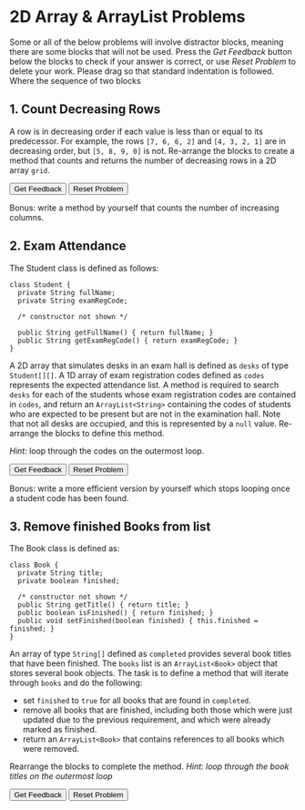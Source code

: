 <h1>2D Array & ArrayList Problems</h1>

<p>Some or all of the below problems will involve distractor blocks, meaning there are some blocks that will not be used. Press the <em>Get Feedback</em> button below the blocks to check if your answer is correct, or use <em>Reset Problem</em> to delete your work. Please drag so that standard indentation is followed. Where the sequence of two blocks </p>

<h2> 1. Count Decreasing Rows</h2>
<p>A row is in decreasing order if each value is less than or equal to its predecessor. For example, the rows <code>[7, 6, 6, 2]</code> and <code>[4, 3, 2, 1]</code> are in decreasing order, but <code>[5, 8, 9, 0]</code> is not. Re-arrange the blocks to create a method that counts and returns the number of decreasing rows in a 2D array <code>grid</code>. </p>

<div id="2dArr-countDecreasing-sortableTrash" class="sortable-code"></div> 
<div id="2dArr-countDecreasing-sortable" class="sortable-code"></div> 
<div style="clear:both;"></div> 
<p> 
    <input id="2dArr-countDecreasing-feedbackLink" value="Get Feedback" type="button" /> 
    <input id="2dArr-countDecreasing-newInstanceLink" value="Reset Problem" type="button" /> 
</p> 
<script type="text/javascript"> 
(function(){
  var initial = "public int countDecreasing(int[][] grid) {\n" +
    "  int decCount = 0;\n" +
    "  for (int row = 0; row &lt; grid.length; row++) {\n" +
    "     boolean isDecreasing = true;\n" +
    "     for (int col = 1; col &lt; grid[0].length; col++) {\n" +
    "        if (grid[row][col] &gt; grid[row][col - 1]) {\n" +
    "           isDecreasing = false;\n" +
    "        }\n" +
    "     }\n" +
    "     if (isDecreasing) {\n" +
    "        decCount++;\n" +
    "     }\n" +
    "  }\n" +
    "  return decCount;\n" +
    "}\n" +
    "return isDecreasing; #distractor\n" +
    "if (!isDecreasing) { #distractor\n" +
    "for (int col = 0; col &lt; grid[0].length; col++) {} #distractor\n" +
    "for (int col = 1; col &lt; grid.length; col++) {} #distractor\n" +
    "return false; #distractor";
  var parsonsPuzzle = new ParsonsWidget({
    "sortableId": "2dArr-countDecreasing-sortable",
    "max_wrong_lines": 10,
    "grader": ParsonsWidget._graders.LineBasedGrader,
    "exec_limit": 2500,
    "can_indent": true,
    "x_indent": 50,
    "lang": "en",
    "show_feedback": true,
    "trashId": "2dArr-countDecreasing-sortableTrash"
  });
  parsonsPuzzle.init(initial);
  parsonsPuzzle.shuffleLines();
  $("#2dArr-countDecreasing-newInstanceLink").click(function(event){ 
      event.preventDefault(); 
      parsonsPuzzle.shuffleLines(); 
  }); 
  $("#2dArr-countDecreasing-feedbackLink").click(function(event){ 
      event.preventDefault(); 
      parsonsPuzzle.getFeedback(); 
  }); 
})(); 
</script>

Bonus: write a method by yourself that counts the number of increasing columns. 

<p hidden>public int countDecreasing(int[][] grid) {
  int decCount = 0;
  for (int row = 0; row < grid.length; row++) {
     boolean isDecreasing = true;
     for (int col = 1; col < grid[0].length; col++) {
        if (grid[row][col] > grid[row][col - 1]) {
           isDecreasing = false;
        }
     }
     if (isDecreasing) {
        decCount++;
     }
  }
  return decCount;
}
</p>

<h2>2. Exam Attendance</h2>

The Student class is defined as follows:

```
class Student {
  private String fullName;
  private String examRegCode;

  /* constructor not shown */

  public String getFullName() { return fullName; }
  public String getExamRegCode() { return examRegCode; }
}
```

A 2D array that simulates desks in an exam hall is defined as `desks` of type `Student[][]`. A 1D array of exam registration codes defined as `codes` represents the expected attendance list. A method is required to search `desks` for each of the students whose exam registration codes are contained in `codes`, and return an `ArrayList<String>` containing the codes of students who are expected to be present but are not in the examination hall. Note that not all desks are occupied, and this is represented by a `null` value. Re-arrange the blocks to define this method. 

<em>Hint: </em> loop through the codes on the outermost loop. 

<div id="2dArr-absentStudents-sortableTrash" class="sortable-code"></div> 
<div id="2dArr-absentStudents-sortable" class="sortable-code"></div> 
<div style="clear:both;"></div> 
<p> 
    <input id="2dArr-absentStudents-feedbackLink" value="Get Feedback" type="button" /> 
    <input id="2dArr-absentStudents-newInstanceLink" value="Reset Problem" type="button" /> 
</p> 
<script type="text/javascript"> 
(function(){
  var initial = "public ArrayList&lt;String&gt; findAbsentees(Student[][] desks, String[] codes) {\n" +
    "   ArrayList&lt;String&gt; missing = new ArrayList&lt;&gt;();\n" +
    "   for (String code : codes) {\n" +
    "      boolean found = false;\n" +
    "      for (Student[] row : desks) {\n" +
    "         for (Student student : row) {\n" +
    "            if (student != null &amp;&amp; student.getExamRegCode().equals(code)) {\n" +
    "               found = true;\n" +
    "            }\n" +
    "         }\n" +
    "      }\n" +
    "      if (!found) {\n" +
    "         missing.add(code);\n" +
    "      }\n" +
    "   }\n" +
    "   return missing;\n" +
    "}\n" +
    "for (Student row : desks) { #distractor\n" +
    "if (student.getExamRegCode().equals(code)) { #distractor\n" +
    "if (student.getExamRegCode().equals(code) &amp;&amp; student != null) { #distractor\n" +
    "return code; #distractor\n" +
    "if (found) { #distractor\n" +
    "missing.set(code); #distractor\n" +
    "public void findAbsentees(Student[][] desks, String[] codes) { #distractor";
  var parsonsPuzzle = new ParsonsWidget({
    "sortableId": "2dArr-absentStudents-sortable",
    "max_wrong_lines": 10,
    "grader": ParsonsWidget._graders.LineBasedGrader,
    "exec_limit": 2500,
    "can_indent": true,
    "x_indent": 50,
    "lang": "en",
    "show_feedback": true,
    "trashId": "2dArr-absentStudents-sortableTrash"
  });
  parsonsPuzzle.init(initial);
  parsonsPuzzle.shuffleLines();
  $("#2dArr-absentStudents-newInstanceLink").click(function(event){ 
      event.preventDefault(); 
      parsonsPuzzle.shuffleLines(); 
  }); 
  $("#2dArr-absentStudents-feedbackLink").click(function(event){ 
      event.preventDefault(); 
      parsonsPuzzle.getFeedback(); 
  }); 
})(); 
</script>

<p>Bonus: write a more efficient version by yourself which stops looping once a student code has been found. </p>

<p hidden>
public ArrayList<String> findAbsentees(Student[][] desks, String[] codes) {
   ArrayList<String> missing = new ArrayList<>();
   for (String code : codes) {
      boolean found = false;
      for (Student[] row : desks) {
         for (Student student : row) {
            if (student != null && student.getExamRegCode().equals(code)) {
               found = true;
            }
         }
      }
      if (!found) {
         missing.add(code);
      }
   }
   return missing;
}
</p>

<h2>3. Remove finished Books from list</h2>

The Book class is defined as:

```
class Book {
  private String title;
  private boolean finished;

  /* constructor not shown */
  public String getTitle() { return title; }
  public boolean isFinished() { return finished; }
  public void setFinished(boolean finished) { this.finished = finished; }
}
```

An array of type `String[]` defined as `completed` provides several book titles that have been finished. The `books` list is an `ArrayList<Book>` object that stores several book objects. The task is to define a method that will iterate through `books` and do the following:

* set `finished` to `true` for all books that are found in `completed`.
* remove all books that are finished, including both those which were just updated due to the previous requirement, and which were already marked as finished.
* return an `ArrayList<Book>` that contains references to all books which were removed. 

Rearrange the blocks to complete the method. *Hint: loop through the book titles on the outermost loop*

<div id="arrayList-finishedBooks-sortableTrash" class="sortable-code"></div> 
<div id="arrayList-finishedBooks-sortable" class="sortable-code"></div> 
<div style="clear:both;"></div> 
<p> 
    <input id="arrayList-finishedBooks-feedbackLink" value="Get Feedback" type="button" /> 
    <input id="arrayList-finishedBooks-newInstanceLink" value="Reset Problem" type="button" /> 
</p> 
<script type="text/javascript"> 
(function(){
  var initial = "public ArrayList&lt;Book&gt; removeFinished(String[] finished, ArrayList&lt;Book&gt; books) {\n" +
    "   ArrayList&lt;Book&gt; removed = new ArrayList&lt;&gt;();\n" +
    "   for (String bookTitle : finished) {\n" +
    "      for (int i = 0; i &lt; books.size(); i++) {\n" +
    "         if (bookTitle.equals(books.get(i).getTitle())) {\n" +
    "            books.get(i).setFinished(true);\n" +
    "         }\n" +
    "         if (books.get(i).isFinished()) {\n" +
    "            removed.add(books.remove(i));\n" +
    "            i--;\n" +
    "         }\n" +
    "      }\n" +
    "   }\n" +
    "   return removed;\n" +
    "}\n" +
    "for (int i = 0; i &lt; books.length; i++) { #distractor\n" +
    "if (bookTitle == books.get(i).getTitle())) { #distractor\n" +
    "if (bookTitle == books.get(i)) { #distractor\n" +
    "i++; #distractor\n" +
    "removed.add(books.get(i)); #distractor\n" +
    "return books.get(i); #distractor";
  var parsonsPuzzle = new ParsonsWidget({
    "sortableId": "arrayList-finishedBooks-sortable",
    "max_wrong_lines": 10,
    "grader": ParsonsWidget._graders.LineBasedGrader,
    "exec_limit": 2500,
    "can_indent": true,
    "x_indent": 50,
    "lang": "en",
    "show_feedback": true,
    "trashId": "arrayList-finishedBooks-sortableTrash"
  });
  parsonsPuzzle.init(initial);
  parsonsPuzzle.shuffleLines();
  $("#arrayList-finishedBooks-newInstanceLink").click(function(event){ 
      event.preventDefault(); 
      parsonsPuzzle.shuffleLines(); 
  }); 
  $("#arrayList-finishedBooks-feedbackLink").click(function(event){ 
      event.preventDefault(); 
      parsonsPuzzle.getFeedback(); 
  }); 
})(); 
</script>

